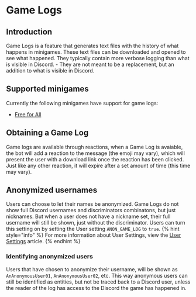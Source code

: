 # Game Logs 

## Introduction
Game Logs is a feature that generates text files with the history of what happens in minigames. These text files can be downloaded and opened to see what happened. They typically contain more verbose logging than what is visible in Discord. - They are not meant to be a replacement, but an addition to what is visible in Discord.

## Supported minigames
Currently the following minigames have support for game logs:
* [Free for All](/Minigames/free-for-all.md)

## Obtaining a Game Log
Game logs are available through reactions, when a Game Log is avaiable, the bot will add a reaction to the message (the emoji may vary), which will present the user with a download link once the reaction has been clicked. Just like any other reaction, it will expire after a set amount of time (this time may vary).

## Anonymized usernames
Users can choose to let their names be anonymized. Game Logs do not show full Discord usernames and discriminators combinatons, but just nicknames. But when a user does not have a nickname set, their full username will still be shown, just without the discriminator.
Users can turn this setting on by setting the User setting `ANON_GAME_LOG` to `true`.
{% hint style="info" %}
For more information about User Settings, view the [User Settings](/Features/user-settings.md) article.
{% endhint %}

### Identifying anonymized users
Users that have chosen to anonymize their username, will be shown as `AnAnonymousUser01`, `AnAnonymousUser02`, etc. This way anonymous users can still be identified as entities, but not be traced back to a Discord user, unless the reader of the log has access to the Discord the game has happened in.